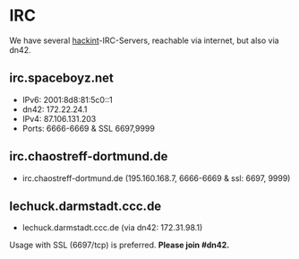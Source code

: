 # IRC

We have several [hackint](http://www.hackint.eu/)-IRC-Servers, reachable via internet, but also via dn42.

## irc.spaceboyz.net
 * IPv6: 2001:8d8:81:5c0::1
 * dn42: 172.22.24.1
 * IPv4: 87.106.131.203
 * Ports: 6666-6669 & SSL 6697,9999

## irc.chaostreff-dortmund.de
 * irc.chaostreff-dortmund.de (195.160.168.7, 6666-6669 & ssl: 6697, 9999)

## lechuck.darmstadt.ccc.de
 * lechuck.darmstadt.ccc.de (via dn42: 172.31.98.1)

Usage with SSL (6697/tcp) is preferred.
**Please join #dn42.**